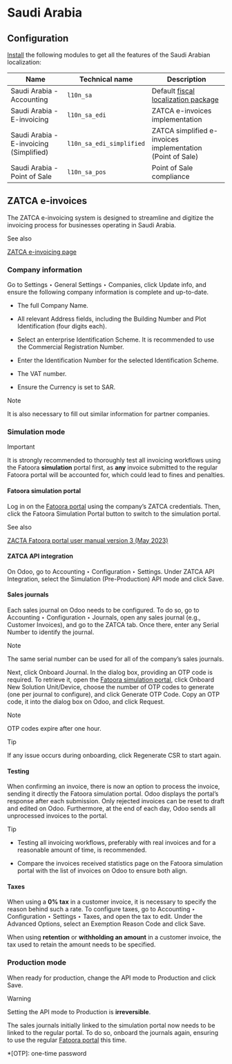 # Saudi Arabia

## Configuration

[Install](../../general/apps_modules.html#general-install) the following
modules to get all the features of the Saudi Arabian localization:

Name | Technical name | Description  
---|---|---  
Saudi Arabia - Accounting | `l10n_sa` | Default [fiscal localization package](../fiscal_localizations.html#fiscal-localizations-packages)  
Saudi Arabia - E-invoicing | `l10n_sa_edi` | ZATCA e-invoices implementation  
Saudi Arabia - E-invoicing (Simplified) | `l10n_sa_edi_simplified` | ZATCA simplified e-invoices implementation (Point of Sale)  
Saudi Arabia - Point of Sale | `l10n_sa_pos` | Point of Sale compliance  
  
## ZATCA e-invoices

The ZATCA e-invoicing system is designed to streamline and digitize the
invoicing process for businesses operating in Saudi Arabia.

See also

[ZATCA e-invoicing
page](https://zatca.gov.sa/en/E-Invoicing/Pages/default.aspx)

### Company information

Go to Settings ‣ General Settings ‣ Companies, click Update info, and ensure
the following company information is complete and up-to-date.

  * The full Company Name.

  * All relevant Address fields, including the Building Number and Plot Identification (four digits each).

  * Select an enterprise Identification Scheme. It is recommended to use the Commercial Registration Number.

  * Enter the Identification Number for the selected Identification Scheme.

  * The VAT number.

  * Ensure the Currency is set to SAR.

Note

It is also necessary to fill out similar information for partner companies.

### Simulation mode

Important

It is strongly recommended to thoroughly test all invoicing workflows using
the Fatoora **simulation** portal first, as **any** invoice submitted to the
regular Fatoora portal will be accounted for, which could lead to fines and
penalties.

#### Fatoora simulation portal

Log in on the [Fatoora portal](https://fatoora.zatca.gov.sa/) using the
company’s ZATCA credentials. Then, click the Fatoora Simulation Portal button
to switch to the simulation portal.

See also

[ZACTA Fatoora portal user manual version 3 (May
2023)](https://zatca.gov.sa/en/E-Invoicing/Introduction/Guidelines/Documents/Fatoora_Portal_User_Manual_English.pdf)

#### ZATCA API integration

On Odoo, go to Accounting ‣ Configuration ‣ Settings. Under ZATCA API
Integration, select the Simulation (Pre-Production) API mode and click Save.

#### Sales journals

Each sales journal on Odoo needs to be configured. To do so, go to Accounting
‣ Configuration ‣ Journals, open any sales journal (e.g., Customer Invoices),
and go to the ZATCA tab. Once there, enter any Serial Number to identify the
journal.

Note

The same serial number can be used for all of the company’s sales journals.

Next, click Onboard Journal. In the dialog box, providing an OTP code is
required. To retrieve it, open the [Fatoora simulation
portal](https://fatoora.zatca.gov.sa/), click Onboard New Solution
Unit/Device, choose the number of OTP codes to generate (one per journal to
configure), and click Generate OTP Code. Copy an OTP code, it into the dialog
box on Odoo, and click Request.

Note

OTP codes expire after one hour.

Tip

If any issue occurs during onboarding, click Regenerate CSR to start again.

#### Testing

When confirming an invoice, there is now an option to process the invoice,
sending it directly the Fatoora simulation portal. Odoo displays the portal’s
response after each submission. Only rejected invoices can be reset to draft
and edited on Odoo. Furthermore, at the end of each day, Odoo sends all
unprocessed invoices to the portal.

Tip

  * Testing all invoicing workflows, preferably with real invoices and for a reasonable amount of time, is recommended.

  * Compare the invoices received statistics page on the Fatoora simulation portal with the list of invoices on Odoo to ensure both align.

#### Taxes

When using a **0% tax** in a customer invoice, it is necessary to specify the
reason behind such a rate. To configure taxes, go to Accounting ‣
Configuration ‣ Settings ‣ Taxes, and open the tax to edit. Under the Advanced
Options, select an Exemption Reason Code and click Save.

When using **retention** or **withholding an amount** in a customer invoice,
the tax used to retain the amount needs to be specified.

### Production mode

When ready for production, change the API mode to Production and click Save.

Warning

Setting the API mode to Production is **irreversible**.

The sales journals initially linked to the simulation portal now needs to be
linked to the regular portal. To do so, onboard the journals again, ensuring
to use the regular [Fatoora portal](https://fatoora.zatca.gov.sa/) this time.

  *[OTP]: one-time password

